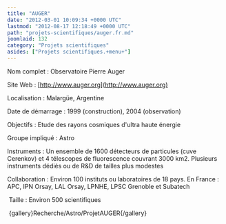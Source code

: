 ```yaml
---
title: "AUGER"
date: "2012-03-01 10:09:34 +0000 UTC"
lastmod: "2012-08-17 12:18:49 +0000 UTC"
path: "projets-scientifiques/auger.fr.md"
joomlaid: 132
category: "Projets scientifiques"
asides: ["Projets scientifiques.+menu+"]
---
```

Nom complet : Observatoire Pierre Auger

Site Web : [http://www.auger.org](http://www.auger.org)

Localisation : Malargüe, Argentine

Date de démarrage : 1999 (construction), 2004 (observation)

Objectifs : Etude des rayons cosmiques d'ultra haute énergie

Groupe impliqué : Astro

Instruments : Un ensemble de 1600 détecteurs de particules (cuve Cerenkov) et 4 télescopes de fluorescence couvrant 3000 km2. Plusieurs instruments dédiés ou de R&D de tailles plus modestes 

Collaboration : Environ 100 instituts ou laboratoires de 18 pays. En France : APC, IPN Orsay, LAL Orsay, LPNHE, LPSC Grenoble et Subatech

 Taille : Environ 500 scientifiques

 {gallery}Recherche/Astro/ProjetAUGER{/gallery}
